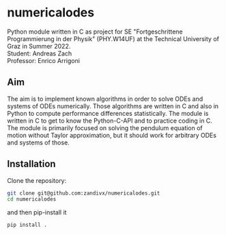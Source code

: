# numericalodes
Python module written in C as project for SE "Fortgeschrittene Programmierung in der Physik" (PHY.W14UF) at the Technical University of Graz in Summer 2022.  
Student: Andreas Zach  
Professor: Enrico Arrigoni  

## Aim
The aim is to implement known algorithms in order to solve ODEs and systems of ODEs numerically. Those algorithms are written in C and also in Python to compute performance differences statistically.
The module is written in C to get to know the Python-C-API and to practice coding in C. The module is primarily focused on solving the pendulum equation of motion without Taylor approximation, but it should work for arbitrary ODEs and systems of those.

## Installation
Clone the repository:
```bash
git clone git@github.com:zandivx/numericalodes.git
cd numericalodes
```
and then pip-install it
```bash
pip install .
```
